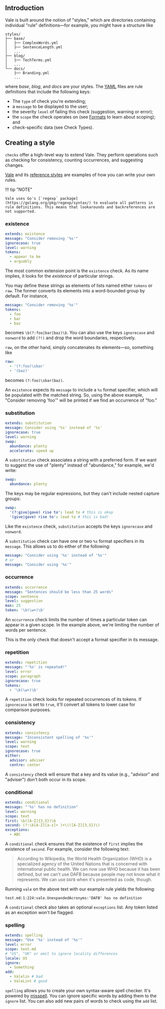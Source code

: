 ## Introduction

Vale is built around the notion of "styles," which are directories containing individual "rule" definitions&mdash;for example, you might have a structure like

```none
styles/
├── base/
│   ├── ComplexWords.yml
│   ├── SentenceLength.yml
│   ...
├── blog/
│   ├── TechTerms.yml
│   ...
└── docs/
    ├── Branding.yml
    ...
```

where *base*, *blog*, and *docs* are your styles. The [YAML](http://yaml.org/) files are rule definitions that include the following keys:

- The `type` of check you're extending;
- a `message` to be displayed to the user;
- the severity `level` of failing this check (suggestion, warning or error);
- the `scope` the check operates on (see [Formats](https://valelint.github.io/docs/formats/) to learn about scoping); and
- check-specific data (see Check Types).

## Creating a style

`checks` offer a high-level way to extend Vale. They perform operations such as checking for consistency, counting occurrences, and suggesting changes.

[Vale](https://github.com/ValeLint/vale/tree/master/rule) and its [reference styles](https://github.com/ValeLint/vale/tree/master/styles) are examples of how you can write your own rules.

!!! tip "NOTE"

    Vale uses Go's [`regexp` package](https://golang.org/pkg/regexp/syntax/) to evaluate all patterns in rule definitions. This means that lookarounds and backreferences are not supported.

### existence

```yaml
extends: existence
message: "Consider removing '%s'"
ignorecase: true
level: warning
tokens:
  - appear to be
  - arguably
```

The most common extension point is the `existence` check. As its name implies, it looks for the *existence* of particular strings.

You may define these strings as elements of lists named either `tokens` or `raw`. The former converts its elements into a word-bounded group by default. For instance,

```yaml
message: "Consider removing '%s'"
tokens:
  - foo
  - bar
  - baz
```
becomes `\b(?:foo|bar|baz)\b`. You can also use the keys `ignorecase` and `nonword` to add `(?!)` and drop the word boundaries, respectively.

`raw`, on the other hand, simply concatenates its elements&mdash;so, something like

```yaml
raw:
  - '(?:foo)\sbar'
  - '(baz)'
```
becomes `(?:foo)\sbar(baz)`.

An `existence` expects its `message` to include a `%s` format specifier, which will be populated with the matched string. So, using the above example, "Consider removing 'foo'" will be printed if we find an occurrence of "foo."


### substitution

```yaml
extends: substitution
message: Consider using '%s' instead of '%s'
ignorecase: true
level: warning
swap:
  abundance: plenty
  accelerate: speed up
```

A `substitution` check associates a string with a preferred form. If we want to suggest the use of "plenty" instead of "abundance," for example, we'd write:

```yaml
swap:
  abundance: plenty
```

The keys  may be regular expressions, but they can't include nested capture groups:

```yaml
swap:
  '(?:give|gave) rise to': lead to # this is okay
  '(give|gave) rise to': lead to # this is bad!
```

Like the `existence` check, `substitution` accepts the keys `ignorecase` and `nonword`.

A `substitution` check can have one or two `%s` format specifiers in its `message`. This allows us to do either of the following:

```yaml
message: "Consider using '%s' instead of '%s'"
# or
message: "Consider using '%s'"
```

### occurrence

```yaml
extends: occurrence
message: "Sentences should be less than 25 words"
scope: sentence
level: suggestion
max: 25
token: '\b(\w+)\b'
```

An `occurrence` check limits the number of times a particular token can appear in a given scope. In the example above, we're limiting the number of words per sentence.

This is the only check that doesn't accept a format specifier in its message.

### repetition

```yaml
extends: repetition
message: "'%s' is repeated!"
level: error
scope: paragraph
ignorecase: true
tokens:
  - '\b(\w+)\b'
```

A `repetition`  check  looks for repeated occurrences of its tokens. If `ignorecase` is set to `true`, it'll convert all tokens to lower case for comparison purposes.

### consistency

```yaml
extends: consistency
message: "Inconsistent spelling of '%s'"
level: warning
scope: text
ignorecase: true
either:
  advisor: adviser
  centre: center
```

A `consistency` check will ensure that a key and its value (e.g., "advisor" and "adviser") don't both occur in its scope.

### conditional

```yaml
extends: conditional
message: "'%s' has no definition"
level: warning
scope: text
first: \b([A-Z]{3,5})\b
second: (?:\b[A-Z][a-z]+ )+\(([A-Z]{3,5})\)
exceptions:
  - ABC
```

A `conditional` check ensures that the existence of `first` implies the existence of `second`. For example, consider the following text:

<!-- vale off -->

> According to Wikipedia, the World Health Organization (WHO) is a specialized agency of the United Nations that is concerned with international public health. We can now use WHO because it has been defined, but we can't use DAFB because people may not know what it represents. We can use `DAFB` when it's presented as code, though.

<!-- vale on -->

Running `vale` on the above text with our example rule yields the following:

```none
test.md:1:224:vale.UnexpandedAcronyms:'DAFB' has no definition
```

A `conditional` check also takes an optional `exceptions` list. Any token listed as an exception won't be flagged.

### spelling

```yaml
extends: spelling
message: "Use '%s' instead of '%s'"
level: error
scope: text.md
# "US", "UK" or omit to ignore locality differences
locale: US
ignore:
  - Something
add:
  - Valelin # bad
  - ValeLint # good
```

`spelling` allows you to create your own syntax-aware spell checker. It's powered by [misspell](https://github.com/client9/misspell). You can ignore specific words by adding them to the `ignore` list. You can also add new pairs of words to check using the `add` list.
